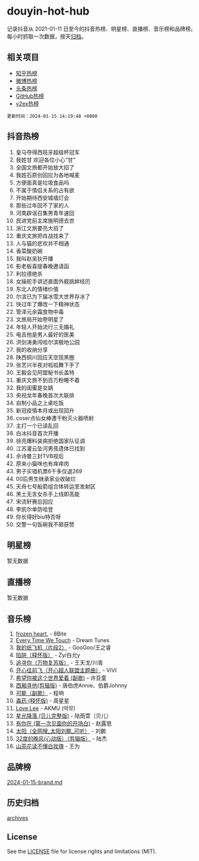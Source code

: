 # douyin-hot-hub

记录抖音从 2021-01-11 日至今的抖音热榜、明星榜、直播榜、音乐榜和品牌榜。每小时抓取一次数据，按天[归档](archives)。

## 相关项目

- [知乎热榜](https://github.com/lonnyzhang423/zhihu-hot-hub)
- [微博热榜](https://github.com/lonnyzhang423/weibo-hot-hub)
- [头条热榜](https://github.com/lonnyzhang423/toutiao-hot-hub)
- [GitHub热榜](https://github.com/lonnyzhang423/github-hot-hub)
- [v2ex热榜](https://github.com/lonnyzhang423/v2ex-hot-hub)


`更新时间：2024-01-15 14:19:48 +0800`

## 抖音热榜

1. 皇马夺得西班牙超级杯冠军
1. 我姓甘 欢迎各位小心“甘”
1. 全国文旅都开始放大招了
1. 我姓石原创回应为各地喊麦
1. 方便面真是垃圾食品吗
1. 不属于情侣关系的占有欲
1. 开始期待西安城墙灯会
1. 那些过年回不了家的人
1. 河南辟谣召集男青年速回
1. 民进党前主席施明德去世
1. 浙江文旅要亮大招了
1. 重庆文旅把肖战找来了
1. 人与猫的悲欢并不相通
1. 香菜酸奶碗
1. 我叫赵吴狄开播
1. 影老板喜提春晚邀请函
1. 利拉德绝杀
1. 女操舵手讲述直面外舰挑衅经历
1. 东北人的情绪价值
1. 尔滨已为下届冰雪大世界存冰了
1. 快过年了爆改一下精神状态
1. 管泽元余霜食物中毒
1. 文旅局开始卷明星了
1. 年轻人开始流行三无婚礼
1. 电吉他是男人最好的医美
1. 洪剑涛勇闯哈尔滨极地公园
1. 我的收纳分享
1. 陕西铜川回应天空现黑圈
1. 张艺兴半夜对呱呱舞下手了
1. 王毅会见阿盟秘书长盖特
1. 重庆文旅不到百万粉睡不着
1. 我的闺蜜是女娲
1. 央视龙年春晚首次大联排
1. 自制小品之上桌吃饭
1. 新冠疫情本月或出现回升
1. coser点仙女棒遭干粉灭火器喷射
1. 主打一个已读乱回
1. 白冰抖音首次开播
1. 徐亮爆料装病拒绝国家队征调
1. 江苏灌云坠河男孩遗体已找到
1. 佘诗曼三封TVB视后
1. 原来小猫咪也有痒痒肉
1. 男子买错机票6千多仅退269
1. 00后男生继承家业收破烂
1. 天舟七号船箭组合体转运至发射区
1. 黑土无言女杀手上线即高能
1. 宋流轩赛后回应
1. 李凯尔单防哈登
1. 你长得好biu特否呀
1. 交警一句饭碗我不砸获赞

## 明星榜

暂无数据

## 直播榜

暂无数据

## 音乐榜

1. [frozen heart.](https://sf6-cdn-tos.douyinstatic.com/obj/tos-cn-ve-2774/oIIWJfyjIACZA9zQMtnJ6hQQhFC4vhCupoRBsO) - 8Bite
1. [Every Time We Touch](https://sf86-cdn-tos.douyinstatic.com/obj/tos-cn-ve-2774/ogN6lUKQeBBfEVhIOMikG1CcJjugxk1tztZyhP) - Dream Tunes
1. [我的纸飞机（片段2）](https://sf86-cdn-tos.douyinstatic.com/obj/tos-cn-ve-2774/oM2ZrKcg2CD5AeRB2gkeXOFB1IxAGJdZPazYHf) - GooGoo/王之睿
1. [陷阱（释怀版）](https://sf86-cdn-tos.douyinstatic.com/obj/tos-cn-ve-2774/oE8C21LeZrzKLDFfQYgMzx4GAIHageG5IzayY7) - Zy/白允y
1. [追寻你（万物复苏版）](https://sf86-cdn-tos.douyinstatic.com/obj/tos-cn-ve-2774/oYeAZJsbjIDit9APmBg8u6uDUQnHmoCf3gbo74) - 王天戈/川青
1. [开心往前飞（开心超人联盟主题曲）](https://sf86-cdn-tos.douyinstatic.com/obj/tos-cn-ve-2774/9d8fb7c82cf1421fb93a9fe925275e0a) - VIVI
1. [希望你被这个世界爱着 (副歌)](https://sf6-cdn-tos.douyinstatic.com/obj/tos-cn-ve-2774/oUHCmWQfZlE3QQBKBeD8rCFLpJzPgCpImhsxMt) - 许亚童
1. [西厢寻他(剪辑版)](https://sf6-cdn-tos.douyinstatic.com/obj/tos-cn-ve-2774/oUsAVfAQKlRNxEv5qxvIB8o5qmIWUcXbzJKJhw) - 唐伯虎Annie、伯爵Johnny
1. [可能（副歌）](https://sf86-cdn-tos.douyinstatic.com/obj/tos-cn-ve-2774/cde1731888894259b333569393c2fb51) - 程响
1. [毒药 (释怀版)](https://sf86-cdn-tos.douyinstatic.com/obj/tos-cn-ve-2774/oYILMEAzspdZBIzy4frJNB8ZHPHWAhiwowd4Ad) - 周星星
1. [Love Lee](https://sf86-cdn-tos.douyinstatic.com/obj/tos-cn-ve-2774/o05GbkJGbCBTdDnMtB0fwOYgkeZp23vrWQDQBS) - AKMU (악뮤)
1. [星光降落 (贝儿完整版)](https://sf86-cdn-tos.douyinstatic.com/obj/tos-cn-ve-2774/okwB9hAwyAtsFFkFBzAX1hOOfQuIoMNs0W2Mwr) - 陆雨萱（贝儿）
1. [有你在 (第一次见面你的开场白)](https://sf86-cdn-tos.douyinstatic.com/obj/tos-cn-ve-2774/oAthrQ3ClJBfI57uBoFEgNDYtNCZ0TSYQQfxQ0) - 赵露思
1. [太阳（全网搜_太阳刘鹏_可听）](https://sf86-cdn-tos.douyinstatic.com/obj/tos-cn-ve-2774/ogWbyIQnlBFImVbeDocRdCIYtBHlbJXgfZMvgz) - 刘鹏
1. [32度的晚风(心动版）（剪辑版）](https://sf86-cdn-tos.douyinstatic.com/obj/tos-cn-ve-2774/owNyabsyWdzUulxhoJfK8IBXgp0UMQAHpvGh2B) - 陆杰
1. [山茶花读不懂白玫瑰](https://sf86-cdn-tos.douyinstatic.com/obj/tos-cn-ve-2774/osfn8B7DktrRHEPJgPCfDbw7QDQEkwC16BxZg9) - 王为

## 品牌榜

[2024-01-15-brand.md](archives/2024-01-15-brand.md)

## 历史归档

[archives](archives)

## License

See the [LICENSE](LICENSE) file for license rights and limitations (MIT).
